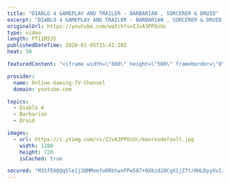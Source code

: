 ```yaml
---
title: "DIABLO 4 GAMEPLAY AND TRAILER - BARBARIAN , SORCERER & DRUID"
excerpt: "DIABLO 4 GAMEPLAY AND TRAILER - BARBARIAN , SORCERER & DRUID In Diablo IV, we'll be adventuring through Scosglen, the Druid homeland, as Lillith ..."
originalUrl: https://youtube.com/watch?v=IJvA3PPOzUc
type: video
length: PT11M33S
publishedDateTime: 2020-01-05T15:41:20Z
heat: 50

featuredContent: "<iframe width=\"800\" height=\"500\" frameborder=\"0\" src=\"https://www.youtube.com/embed/IJvA3PPOzUc\" allow=\"accelerometer; autoplay; encrypted-media; gyroscope; picture-in-picture\" allowfullscreen></iframe>"

provider:
  name: Online-Gaming-TV-Channel
  domain: youtube.com

topics:
  - Diablo 4
  - Barbarian
  - Druid

images:
  - url: https://i.ytimg.com/vi/IJvA3PPOzUc/maxresdefault.jpg
    width: 1280
    height: 720
    isCached: true

secured: "M3SfE0QQq5le1j3QMMxefw0RbtwxPPw587+0Xkzd20CgX1jZ7t/0HLDyyXvIzYCcxp/WbzTcLhT2tlutW8XE1nfG8jKhNllwlj4A8++owPMYYistBljtdhsX5IT8Jc1axeo7wWuZofDgJsBXkjIrrxmdXjpBYfRk1k6OYGIxOlRE+DA/8sSltDUUKUNRqOPJrZBgKBL3Q/Vf7z3R3YA0GPa5IWsF2iBGb3vLZejKe2rDIBafaX6fOyzzVwl/BVMawH98p/zzzOce8cuulQt5VtIkx/uA4sD5Zk0IOiHnfmJUPmgmnYGCPwC17ARYlkqdkjSWHGaqRuU7Ya+8WWOholPbBLuG5FB3cio610Gnzto84UWzrWKp9eVA+Oal1+0Ad41Vi0H+WEC/rUD3q9cKfBnHPJwgc9iw0VrfcBTr2PM=;WptKMf27Yk0RxY5fa7im3A=="
---
```


